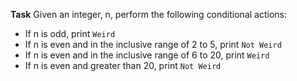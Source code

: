 **Task**
Given an integer, n, perform the following conditional actions:

* If n is odd, print `Weird`
* If n is even and in the inclusive range of 2 to 5, print `Not Weird`
* If n is even and in the inclusive range of 6 to 20, print `Weird`
* If n is even and greater than 20, print `Not Weird`
